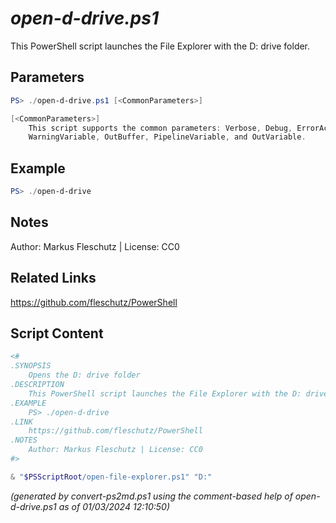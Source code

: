 *open-d-drive.ps1*
================

This PowerShell script launches the File Explorer with the D: drive folder.

Parameters
----------
```powershell
PS> ./open-d-drive.ps1 [<CommonParameters>]

[<CommonParameters>]
    This script supports the common parameters: Verbose, Debug, ErrorAction, ErrorVariable, WarningAction, 
    WarningVariable, OutBuffer, PipelineVariable, and OutVariable.
```

Example
-------
```powershell
PS> ./open-d-drive

```

Notes
-----
Author: Markus Fleschutz | License: CC0

Related Links
-------------
https://github.com/fleschutz/PowerShell

Script Content
--------------
```powershell
<#
.SYNOPSIS
	Opens the D: drive folder
.DESCRIPTION
	This PowerShell script launches the File Explorer with the D: drive folder.
.EXAMPLE
	PS> ./open-d-drive
.LINK
	https://github.com/fleschutz/PowerShell
.NOTES
	Author: Markus Fleschutz | License: CC0
#>

& "$PSScriptRoot/open-file-explorer.ps1" "D:"
```

*(generated by convert-ps2md.ps1 using the comment-based help of open-d-drive.ps1 as of 01/03/2024 12:10:50)*
